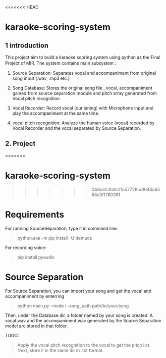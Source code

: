 <<<<<<< HEAD
# karaoke-scoring-system


## 1 introduction
This project aim to build a karaoke scoring system using python as the Final Project of MIR.
The system contains main subsystem：

1. Source Separation: Separates vocal and accompaniment from original song input (.wav, .mp3 etc.)

2. Song Database: Stores the original song file , vocal, accompaniment gained from source separation module and pitch array generated from Vocal pitch recognition.

3. Vocal Recorder: Record vocal (our sining) with Microphone input and play the accompaniment at the same time. 

4. vocal pitch recognition: Analyze  the  human voice (vocal) recorded by Vocal Recorder and the vocal separated by Source Separation.

## 2. Project 


=======
# karaoke-scoring-system
>>>>>>> 04dce1c0a1c2fa57728cd8ef4a4584c0ff780361


# Requirements
For running SourceSeparation, type it in command line:
>python.exe -m pip install -U demucs

For recording voice:
>pip install pyaudio
# Source Separation
For Source Separation, you can import your song and get the vocal and accompaniment by enterring

> python main.py -mode i -song_path path/to/your/song 

Then, under the Database dir, a folder named by your song is created. A vocal.wav and the accompaniment.wav generated by the Source Separation model are stored in that folder.


TODO:
>Apply the vocal pitch recognition to the vocal to get the pitch list. Next, store it in the same dir in .txt format.
